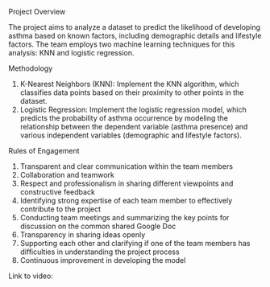 Project Overview

The project aims to analyze a dataset to predict the likelihood of developing asthma based on known factors, including demographic details and lifestyle factors. The team employs two machine learning techniques for this analysis: KNN and logistic regression.

Methodology
1. K-Nearest Neighbors (KNN): Implement the KNN algorithm, which classifies data points based on their proximity to other points in the dataset.
2. Logistic Regression: Implement the logistic regression model, which predicts the probability of asthma occurrence by modeling the relationship between the dependent variable (asthma presence) and various independent variables (demographic and lifestyle factors).

Rules of Engagement
1. Transparent and clear communication within the team members
2. Collaboration and teamwork
3. Respect and professionalism in sharing different viewpoints and constructive feedback
4. Identifying strong expertise of each team member to effectively contribute to the project
5. Conducting team meetings and summarizing the key points for discussion on the common shared Google Doc
6. Transparency in sharing ideas openly
7. Supporting each other and clarifying if one of the team members has difficulties in understanding the project process
8. Continuous improvement in developing the model

  
Link to video: 
